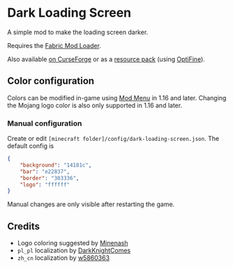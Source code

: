 # Dark Loading Screen

A simple mod to make the loading screen darker.

Requires the [Fabric Mod Loader](https://fabricmc.net).

Also available [on CurseForge](https://www.curseforge.com/minecraft/mc-mods/dark-loading-screen) or as a [resource pack](https://www.curseforge.com/minecraft/texture-packs/dark-loading-screen) (using [OptiFine](https://optifine.net/)).



## Color configuration

Colors can be modified in-game using [Mod Menu](https://www.curseforge.com/minecraft/mc-mods/modmenu) in 1.16 and later. Changing the Mojang logo color is also only supported in 1.16 and later.

### Manual configuration

Create or edit `[minecraft folder]/config/dark-loading-screen.json`. The default config is
```json
{
    "background": "14181c",
    "bar": "e22837",
    "border": "303336",
    "logo": "ffffff"
}
```

Manual changes are only visible after restarting the game.



## Credits

- Logo coloring suggested by [Minenash](https://github.com/Minenash)
- `pl_pl` localization by [DarkKnightComes](https://github.com/DarkKnightComes)
- `zh_cn` localization by [w5860363](https://github.com/w5860363)

